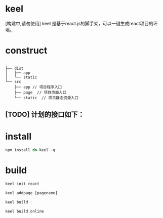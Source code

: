 # keel
[构建中,请勿使用]  keel 是基于react.js的脚手架，可以一键生成react项目的环境。

# construct

```
.
├── dist
│   ├── app
│   └── static
└── src
    ├── app // 项目程序入口
    ├── page  // 项目页面入口
    └── static  // 项目静态资源入口
```

## [TODO] 计划的接口如下：

# install


```javascript
npm install do-keel -g
```

# build

```javascript
keel init react
```

```javascript
keel addpage [pagename]
```

```javascript
keel build
```

```javascript
keel build:online
```

